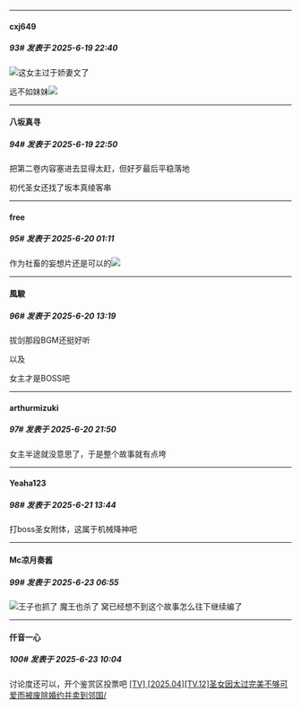 ﻿
*****

####  cxj649  
##### 93#       发表于 2025-6-19 22:40

<img src="https://static.stage1st.com/image/smiley/face2017/003.png" referrerpolicy="no-referrer">这女主过于娇妻文了

远不如妹妹<img src="https://static.stage1st.com/image/smiley/face2017/213.gif" referrerpolicy="no-referrer">


*****

####  八坂真寻  
##### 94#       发表于 2025-6-19 22:50

把第二卷内容塞进去显得太赶，但好歹最后平稳落地

初代圣女还找了坂本真绫客串


*****

####  free  
##### 95#       发表于 2025-6-20 01:11

作为社畜的妄想片还是可以的<img src="https://static.stage1st.com/image/smiley/face2017/035.png" referrerpolicy="no-referrer">


*****

####  風駿  
##### 96#       发表于 2025-6-20 13:19

拔剑那段BGM还挺好听

以及

女主才是BOSS吧


*****

####  arthurmizuki  
##### 97#       发表于 2025-6-20 21:50

女主半途就没意思了，于是整个故事就有点垮


*****

####  Yeaha123  
##### 98#       发表于 2025-6-21 13:44

打boss圣女附体，这属于机械降神吧


*****

####  Mc凉月奏酱  
##### 99#       发表于 2025-6-23 06:55

<img src="https://static.stage1st.com/image/smiley/face2017/037.png" referrerpolicy="no-referrer">王子也抓了 魔王也杀了 窝已经想不到这个故事怎么往下继续编了


*****

####  仟音一心  
##### 100#       发表于 2025-6-23 10:04

讨论度还可以，开个鉴赏区投票吧
[[TV] [2025.04][TV.12]圣女因太过完美不够可爱而被废除婚约并卖到邻国/](https://stage1st.com/2b/thread-2254594-1-1.html)

